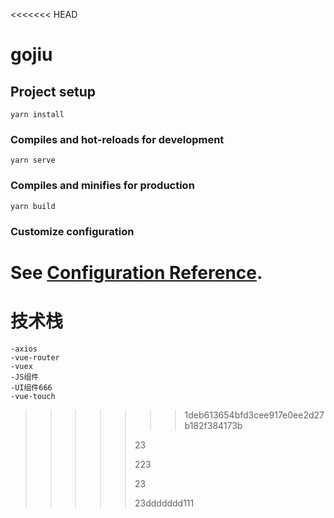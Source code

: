 <<<<<<< HEAD
# gojiu

## Project setup
```
yarn install
```

### Compiles and hot-reloads for development
```
yarn serve
```

### Compiles and minifies for production
```
yarn build
```

### Customize configuration
See [Configuration Reference](https://cli.vuejs.org/config/).
=======
# 技术栈

    -axios
    -vue-router
    -vuex
    -JS组件
    -UI组件666
    -vue-touch
>>>>>>> 1deb613654bfd3cee917e0ee2d27b182f384173b
>>>>>
>>>>>23
>>>>>
>>>>>223
>>>>>
>>>>>23
>>>>>
>>>>>23ddddddd111
